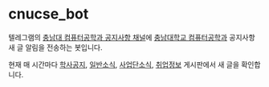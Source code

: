 # cnucse_bot
텔레그램의 [충남대 컴퓨터공학과 공지사항 채널](https://t.me/cnucse)에 [충남대학교 컴퓨터공학과](http://computer.cnu.ac.kr/) 공지사항 새 글 알림을 전송하는 봇입니다.

현재 매 시간마다 [학사공지](http://computer.cnu.ac.kr/index.php?mid=notice), [일반소식](http://computer.cnu.ac.kr/index.php?mid=gnotice), [사업단소식](http://computer.cnu.ac.kr/index.php?mid=saccord), [취업정보](http://computer.cnu.ac.kr/index.php?mid=job) 게시판에서 새 글을 확인합니다.
